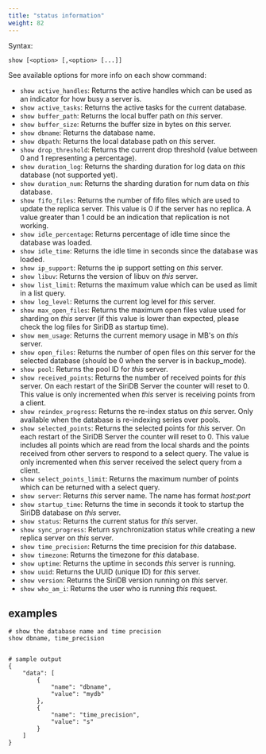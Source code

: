 ```yaml
---
title: "status information"
weight: 82
---
```


Syntax:

	show [<option> [,<option> [...]]

See available options for more info on each show command:

- `show active_handles`: Returns the active handles which can be used as an indicator for how busy a server is.
- `show active_tasks`: Returns the active tasks for the current database.
- `show buffer_path`: Returns the local buffer path on *this* server.
- `show buffer_size`: Returns the buffer size in bytes on *this* server.
- `show dbname`: Returns the database name.
- `show dbpath`: Returns the local database path on *this* server.
- `show drop_threshold`: Returns the current drop threshold (value between 0 and 1 representing a percentage).
- `show duration_log`: Returns the sharding duration for log data on *this* database (not supported yet).
- `show duration_num`: Returns the sharding duration for num data on *this* database.
- `show fifo_files`: Returns the number of fifo files which are used to update the replica server. This value is 0 if the server has no replica. A value greater than 1 could be an indication that replication is not working.
- `show idle_percentage`: Returns percentage of idle time since the database was loaded.
- `show idle_time`: Returns the idle time in seconds since the database was loaded.
- `show ip_support`: Returns the ip support setting on *this* server.
- `show libuv`: Returns the version of libuv on *this* server.
- `show list_limit`: Returns the maximum value which can be used as limit in a list query.
- `show log_level`: Returns the current log level for *this* server.
- `show max_open_files`: Returns the maximum open files value used for sharding on *this* server (if this value is lower than expected, please check the log files for SiriDB as startup time).
- `show mem_usage`: Returns the current memory usage in MB's on *this* server.
- `show open_files`: Returns the number of open files on *this* server for the selected database (should be 0 when the server is in backup_mode).
- `show pool`: Returns the pool ID for *this* server.
- `show received_points`: Returns the number of received points for *this* server. On each restart of the SiriDB Server the counter will reset to 0. This value is only incremented when *this* server is receiving points from a client.
- `show reindex_progress`: Returns the re-index status on *this* server. Only available when the database is re-indexing series over pools.
- `show selected_points`: Returns the selected points for *this* server. On each restart of the SiriDB Server the counter will reset to 0. This value includes all points which are read from the local shards and the points received from other servers to respond to a select query. The value is only incremented when *this* server received the select query from a client.
- `show select_points_limit`: Returns the maximum number of points which can be returned with a select query.
- `show server`: Returns *this* server name. The name has format *host:port*
- `show startup_time`: Returns the time in seconds it took to startup the SiriDB database on *this* server.
- `show status`: Returns the current status for *this* server.
- `show sync_progress`: Return synchronization status while creating a new replica server on *this* server.
- `show time_precision`: Returns the time precision for *this* database.
- `show timezone`: Returns the timezone for *this* database.
- `show uptime`: Returns the uptime in seconds *this* server is running.
- `show uuid`: Returns the UUID (unique ID) for *this* server.
- `show version`: Returns the SiriDB version running on *this* server.
- `show who_am_i`: Returns the user who is running *this* request.

examples
--------

	# show the database name and time precision
	show dbname, time_precision


	# sample output
	{
		"data": [
			{
				"name": "dbname",
				"value": "mydb"
			},
			{
				"name": "time_precision",
				"value": "s"
			}
		]
	}
